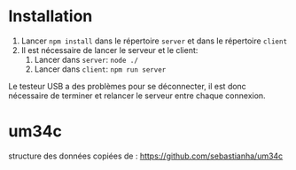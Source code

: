 # Installation

1. Lancer `npm install` dans le répertoire `server` et dans le répertoire `client`
2. Il est nécessaire de lancer le serveur et le client:
   1. Lancer dans `server`: `node ./`
   2. Lancer dans `client`: `npm run server`


Le testeur USB a des problèmes pour se déconnecter, il est donc nécessaire de terminer et relancer le serveur entre chaque connexion.

# um34c

structure des données copiées de : https://github.com/sebastianha/um34c
